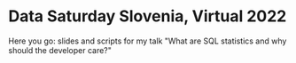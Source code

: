 # Data Saturday Slovenia, Virtual 2022

Here you go: slides and scripts for my talk "What are SQL statistics and why should the developer care?"
